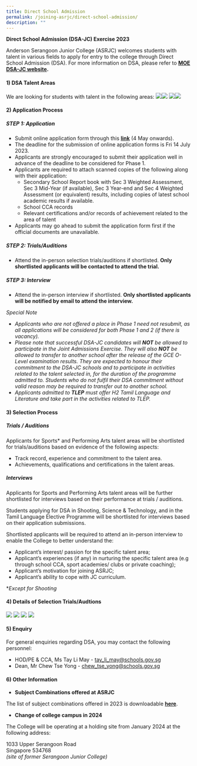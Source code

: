 ```yaml
---
title: Direct School Admission
permalink: /joining-asrjc/direct-school-admission/
description: ""
---
```

**Direct School Admission (DSA-JC) Exercise 2023** 

Anderson Serangoon Junior College (ASRJC) welcomes students with talent in various fields to apply for entry to the college through Direct School Admission (DSA). For more information on DSA, please refer to&nbsp;**[MOE DSA-JC website](https://www.moe.gov.sg/post-secondary/admissions/dsa).**

#### **1) DSA Talent Areas**

We are looking for students with talent in the following areas:
![](/images/Images%20for%20DSA%20Talent%20Areas/dsa%20sports.png)![](/images/Images%20for%20DSA%20Talent%20Areas/dsa%20performing%20arts1.png)
![](/images/Images%20for%20DSA%20Talent%20Areas/dsa%20stem.png)![](/images/Images%20for%20DSA%20Talent%20Areas/tlepdsa.png)



#### **2)**&nbsp;**Application Process**

##### **STEP 1: Application**
* Submit online application form through this **[link](https://portal.asrjc.edu.sg/0/dsa.html)** (4 May onwards).
* The deadline for the submission of online application forms is Fri 14 July 2023. 
* Applicants are strongly encouraged to submit their application well in advance of the deadline to be considered for Phase 1.
* Applicants are required to attach scanned copies of the following along with their application:
  * Secondary School Report book with Sec 3 Weighted Assessment, Sec 3 Mid-Year (if available), Sec 3 Year-end and Sec 4 Weighted Assessment (or equivalent) results, including copies of latest school academic results if available. 
  * School CCA records
  * Relevant certifications and/or records of achievement related to the area of talent
* Applicants may go ahead to submit the application form first if the official documents are unavailable.

##### **STEP 2: Trials/Auditions**
* Attend the in-person selection trials/auditions if shortlisted. **Only shortlisted applicants will be contacted to attend the trial.**

##### **STEP 3: Interview**
* Attend the in-person interview if shortlisted. **Only shortlisted applicants will be notified by email to attend the interview.**

*Special Note*
* *Applicants who are not offered a place in Phase 1 need not resubmit, as all applications will be considered for both Phase 1 and 2 (if there is vacancy).*
* *Please note that successful DSA-JC candidates will **NOT** be allowed to participate in the Joint Admissions Exercise. They will also **NOT** be allowed to transfer to another school after the release of the GCE O-Level examination results. They are expected to honour their commitment to the DSA-JC schools and to participate in activities related to the talent selected in, for the duration of the programme admitted to. Students who do not fulfil their DSA commitment without valid reason may be required to transfer out to another school.*
* *Applicants admitted to **TLEP** must offer H2 Tamil Language and Literature and take part in the activities related to TLEP.*


#### **3)**&nbsp;**Selection Process**

##### **Trials / Auditions**

Applicants for Sports* and Performing Arts talent areas will be shortlisted for trials/auditions based on evidence of the following aspects:

*   Track record, experience and commitment to the talent area.
*   Achievements, qualifications and certifications in the talent areas.

##### **Interviews**

Applicants for Sports and Performing Arts talent areas will be further shortlisted for interviews based on their performance at trials / auditions.

Students applying for DSA in Shooting, Science & Technology, and in the Tamil Language Elective Programme will be shortlisted for interviews based on their application submissions.

Shortlisted applicants will be required to attend an in-person interview to enable the College to better understand the:
*   Applicant’s interest/ passion for the specific talent area;
*   Applicant’s experiences (if any) in nurturing the specific talent area (e.g through school CCA, sport academies/ clubs or private coaching);
*   Applicant’s motivation for joining ASRJC;
*   Applicant’s ability to cope with JC curriculum.


**Except for Shooting*

#### **4) Details of Selection Trials/Audtions**

![](/images/Images%20for%20DSA%20Talent%20Areas/dsa%20sports%20schedule.png)
![](/images/Images%20for%20DSA%20Talent%20Areas/dsa%20perf%20arts%20schedule.png)
![](/images/Images%20for%20DSA%20Talent%20Areas/dsa%20stem%20schedule%20new.png)
![](/images/Images%20for%20DSA%20Talent%20Areas/dsa%20tlep%20schedule.png)


#### **5) Enquiry**

For general enquiries regarding DSA, you may contact the following personnel:

*   HOD/PE &amp; CCA, Ms Tay Li May -&nbsp;[tay\_li\_may@schools.gov.sg](mailto:tay_li_may@schools.gov.sg)
*   Dean, Mr Chew Tse Yong -&nbsp;[chew\_tse\_yong@schools.gov.sg](mailto:chew_tse_yong@schools.gov.sg)


#### **6) Other Information**


*   **Subject Combinations offered at ASRJC**

The list of subject combinations offered in 2023 is downloadable&nbsp;**[here](/files/asrjc-subject-combination-list-2023.pdf)**.

*   **Change of college campus in 2024**

The College will be operating at a holding site from January 2024 at the following address:

1033 Upper Serangoon Road  
Singapore 534768  
_(site of former Serangoon Junior College)_